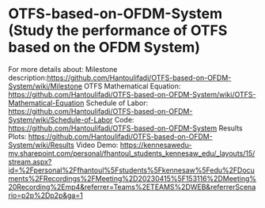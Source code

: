 # OTFS-based-on-OFDM-System (Study the performance of OTFS based on the OFDM System)

For more details about:
Milestone description:https://github.com/Hantoulifadi/OTFS-based-on-OFDM-System/wiki/Milestone
OTFS Mathematical Equation: https://github.com/Hantoulifadi/OTFS-based-on-OFDM-System/wiki/OTFS-Mathematical-Equation
Schedule of Labor: https://github.com/Hantoulifadi/OTFS-based-on-OFDM-System/wiki/Schedule-of-Labor
Code: https://github.com/Hantoulifadi/OTFS-based-on-OFDM-System
Results Plots: https://github.com/Hantoulifadi/OTFS-based-on-OFDM-System/wiki/Results
Video Demo: https://kennesawedu-my.sharepoint.com/personal/fhantoul_students_kennesaw_edu/_layouts/15/stream.aspx?id=%2Fpersonal%2Ffhantoul%5Fstudents%5Fkennesaw%5Fedu%2FDocuments%2FRecordings%2FMeeting%2D20230415%5F153116%2DMeeting%20Recording%2Emp4&referrer=Teams%2ETEAMS%2DWEB&referrerScenario=p2p%2Dp2p&ga=1


